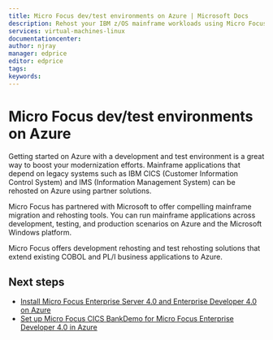 ```yaml
---
title: Micro Focus dev/test environments on Azure | Microsoft Docs
description: Rehost your IBM z/OS mainframe workloads using Micro Focus solutions on Azure virtual machines (VMs).
services: virtual-machines-linux
documentationcenter:
author: njray
manager: edprice
editor: edprice
tags:
keywords:
---
```


# Micro Focus dev/test environments on Azure

Getting started on Azure with a development and test environment is a great way to boost your modernization efforts. Mainframe applications that depend on legacy systems such as IBM CICS (Customer Information Control System) and IMS (Information Management System) can be rehosted on Azure using partner solutions.

Micro Focus has partnered with Microsoft to offer compelling mainframe migration and rehosting tools. You can run mainframe applications across development, testing, and production scenarios on Azure and the Microsoft Windows platform.

Micro Focus offers development rehosting and test rehosting solutions that extend existing COBOL and PL/I business applications to Azure.

## Next steps

- [Install Micro Focus Enterprise Server 4.0 and Enterprise Developer 4.0 on Azure](./get-started.md)
- [Set up Micro Focus CICS BankDemo for Micro Focus Enterprise Developer 4.0 in Azure](./demo.md)
